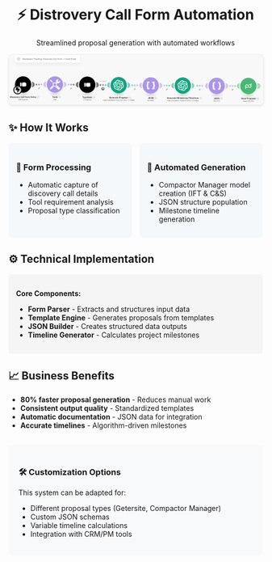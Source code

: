 <div align="center">
  <h1>⚡ Distrovery Call Form Automation</h1>
  <p>Streamlined proposal generation with automated workflows</p>
  
  <img src="AI Proposal Generator Flow.png" alt="Distrovery Call Automation Flow" style="max-width:100%; border: 1px solid #eee; border-radius: 8px; box-shadow: 0 2px 4px rgba(0,0,0,0.1);">
</div>

<div style="max-width: 800px; margin: 0 auto;">
  <h2>✨ How It Works</h2>
  
  <div style="display: grid; grid-template-columns: repeat(2, 1fr); gap: 15px; margin-bottom: 20px;">
    <div style="background: #f5f8fa; padding: 15px; border-radius: 8px;">
      <h3>📝 Form Processing</h3>
      <ul>
        <li>Automatic capture of discovery call details</li>
        <li>Tool requirement analysis</li>
        <li>Proposal type classification</li>
      </ul>
    </div>
    <div style="background: #f5f8fa; padding: 15px; border-radius: 8px;">
      <h3>🤖 Automated Generation</h3>
      <ul>
        <li>Compactor Manager model creation (IFT & C&S)</li>
        <li>JSON structure population</li>
        <li>Milestone timeline generation</li>
      </ul>
    </div>
  </div>

  <h2>⚙️ Technical Implementation</h2>
  <div style="background-color: #f5f5f5; padding: 15px; border-radius: 6px;">
    <p><strong>Core Components:</strong></p>
    <ul>
      <li><strong>Form Parser</strong> - Extracts and structures input data</li>
      <li><strong>Template Engine</strong> - Generates proposals from templates</li>
      <li><strong>JSON Builder</strong> - Creates structured data outputs</li>
      <li><strong>Timeline Generator</strong> - Calculates project milestones</li>
    </ul>
  </div>

  <h2>📈 Business Benefits</h2>
  <ul>
    <li><strong>80% faster proposal generation</strong> - Reduces manual work</li>
    <li><strong>Consistent output quality</strong> - Standardized templates</li>
    <li><strong>Automatic documentation</strong> - JSON data for integration</li>
    <li><strong>Accurate timelines</strong> - Algorithm-driven milestones</li>
  </ul>

  <div style="background-color: #f8f9fa; padding: 20px; border-radius: 8px; margin-top: 30px;">
    <h3>🛠️ Customization Options</h3>
    <p>This system can be adapted for:</p>
    <ul>
      <li>Different proposal types (Getersite, Compactor Manager)</li>
      <li>Custom JSON schemas</li>
      <li>Variable timeline calculations</li>
      <li>Integration with CRM/PM tools</li>
    </ul>
  </div>
</div>

